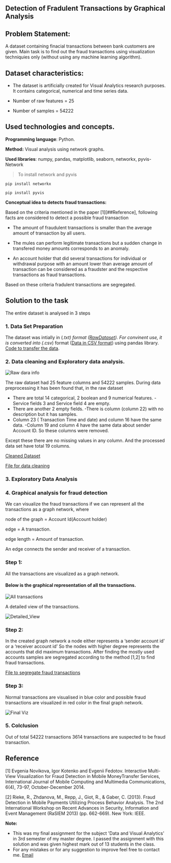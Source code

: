 ## Detection of Fradulent Transactions by Graphical Analysis
## Problem Statement:

A dataset containing finacial transactions between bank customers are given. Main task is to find out the fraud transactions using visualization techniquies only (without using any machine learning algorithm).

## Dataset characteristics:
- The dataset is artificially created for Visual Analytics research purposes. It contains categorical, numerical and time series data.

- Number of raw features = 25
- Number of samples = 54222

## Used technologies and concepts.
**Programming language**: Python. 

**Method:** Visual analysis using network graphs.

**Used libraries**: numpy, pandas, matplotlib, seaborn, networkx, pyvis-Network

> To install network and pyvis
```
pip install networkx

pip install pyvis
```
**Conceptual idea to detects fraud transactions:**

Based on the criteria mentioned in the paper [1][##Reference], following facts are considered to detect a possible fraud transaction
- The amount of fraudulent transactions is smaller than the average amount of transaction by all users.

- The mules can perform legitimate transactions but a sudden change in transfered money amounts corresponds to an anomaly.

- An account holder that did several transactions for individual or withdrawal purpose with an amount lower than average amount of transaction can be considered as a fraudster and the respective transactions as fraud transactions.

Based on these criteria fradulent transactions  are segregated.

## Solution to the task
The entire dataset is analysed in 3 steps
### 1. Data Set Preparation

The dataset was intially in (_.txt) format ([RawDataset](logsDataset.txt)). For convinent use, it is converted into (_.csv) format ([Data in CSV format](TransactionSamples.csv)) using pandas library. [Code to transfer the data](transfer_theData.ipynb).

### 2. Data cleaning and Exploratory data analysis.

![Raw dara info](basicInfo.png )

The raw dataset had 25 feature columns and 54222 samples. During data preprocessing it has been found that, in the raw dataset
- There are total 14 categorical, 2 boolean and 9 numerical features.
-Service fields 3 and Service field 4 are empty.
- There are another 2 empty fields.
-There is column (column 22) with no description but it has samples.
- Column 23 ( Transaction Time and date) and column 16 have the same data.
-Column 19 and column 4 have the same data about sender Account ID.
So these columns were removed. 

Except these there are no missing values in any column. And the
processed data set have total 19 columns.

[Cleaned Dataset](processedData1.csv)

[File for data cleaning](DataCleaning.ipynb)

### 3. Exploratory Data Analysis

### 4. Graphical analysis for fraud detection
We can visualize the fraud transactions if we can represent all the transactions as a graph network, where 

node of the graph = Account Id(Account holder)

edge = A transaction. 

edge length = Amount of transaction.

An edge connects the sender and receiver of a transaction.

### Step 1:
All the transactions are visualized as a graph network.

#### Below is the graphical representation of all the transactions.

![All transactions](transactionGraphs.png)

A detailed view of the transactions.

![Detailed_View](trans2.jpg)

### Step 2:

In the created graph network a node either represents a ‘sender account id’ or a ‘receiver account id’ So the nodes with higher degree represents the accounts that did maximum transactions. After finding the mostly used accounts samples are segregated according to the method [1,2] to find fraud transactions.

[File to segregate fraud transactions](GraphicalAnalysis.ipynb)

### Step 3:
Normal transactions are visualised in blue color and possible fraud transactions are visualized in red color in the final graph network.

![Final Viz](normalAndfraud.jpg)


### 5. Colclusion
Out of total 54222 transactions 3614 transactions are suspected to be fraud transaction.

## Reference  
[1] Evgenia Novikova, Igor Kotenko and Evgenii Fedotov. Interactive Multi-View Visualization for
Fraud Detection in Mobile MoneyTransfer Services, International Journal of Mobile Computing
and Multimedia Communications, 6(4), 73-97, October-December 2014.

[2] Rieke, R., Zhdanova, M., Repp, J., Giot, R., & Gaber, C. (2013). Fraud Detection in Mobile
Payments Utilizing Process Behavior Analysis. The 2nd International Workshop on Recent
Advances in Security, Information and Event Management (RaSIEM 2013) (pp. 662-669). New
York: IEEE.


**Note:**
- This was my final assignment for the subject 'Data and Visual Analytics' in 3rd semester of my master degree. I passed the assignment with this solution and was given highest mark out of 13 students in the class.
- For any mistakes or for any suggestion to improve feel free to contact me. [Email](getssultan@gmail.com)
